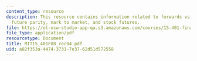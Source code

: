 ```yaml
---
content_type: resource
description: This resource contains information related to forwards vs futures, spot
  future parity, mark to market, and stock futures.
file: https://ol-ocw-studio-app-qa.s3.amazonaws.com/courses/15-401-finance-theory-i-fall-2008/a82f353a447437317e3762d51d572558_MIT15_401F08_rec04.pdf
file_type: application/pdf
resourcetype: Document
title: MIT15_401F08_rec04.pdf
uid: a82f353a-4474-3731-7e37-62d51d572558
---
```


